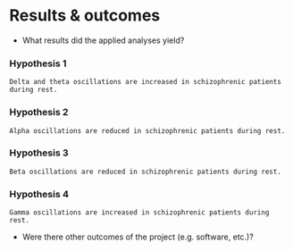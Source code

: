 # Results & outcomes



* What results did the applied analyses yield?

### Hypothesis 1
    Delta and theta oscillations are increased in schizophrenic patients during rest.
### Hypothesis 2
    Alpha oscillations are reduced in schizophrenic patients during rest.
### Hypothesis 3
    Beta oscillations are reduced in schizophrenic patients during rest.
### Hypothesis 4
    Gamma oscillations are increased in schizophrenic patients during rest.

* Were there other outcomes of the project (e.g. software, etc.)?
